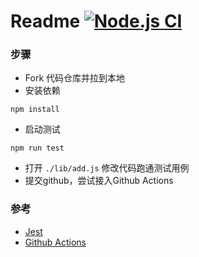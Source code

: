 # Readme [![Node.js CI](https://github.com/chris-wang/exercise2/actions/workflows/node.js.yml/badge.svg)](https://github.com/chris-wang/exercise2/actions/workflows/node.js.yml)

### 步骤

* Fork 代码仓库并拉到本地
* 安装依赖

```
npm install
```
* 启动测试

```
npm run test
```

* 打开 `./lib/add.js` 修改代码跑通测试用例 
* 提交github，尝试接入Github Actions

### 参考

* [Jest](https://jestjs.io/zh-Hans/)
* [Github Actions](https://docs.github.com/cn/actions)
